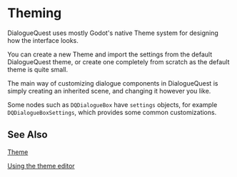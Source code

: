 # Theming

DialogueQuest uses mostly Godot's native Theme system for designing how the interface looks.

You can create a new Theme and import the settings from the default DialogueQuest theme, or create one completely from scratch as the default theme is quite small.

The main way of customizing dialogue components in DialogueQuest is simply creating an inherited scene, and changing it however you like.

Some nodes such as `DQDialogueBox` have `settings` objects, for example `DQDialogueBoxSettings`, which provides some common customizations.

## See Also

[Theme](https://docs.godotengine.org/en/stable/classes/class_theme.html)

[Using the theme editor](https://docs.godotengine.org/en/stable/tutorials/ui/gui_using_theme_editor.html)

